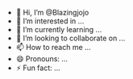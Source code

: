 - 👋 Hi, I’m @Blazingjojo
- 👀 I’m interested in ...
- 🌱 I’m currently learning ...
- 💞️ I’m looking to collaborate on ...
- 📫 How to reach me ...
- 😄 Pronouns: ...
- ⚡ Fun fact: ...

<!---
Blazingjojo/Blazingjojo is a ✨ special ✨ repository because its `README.md` (this file) appears on your GitHub profile.
You can click the Preview link to take a look at your changes.
--->
